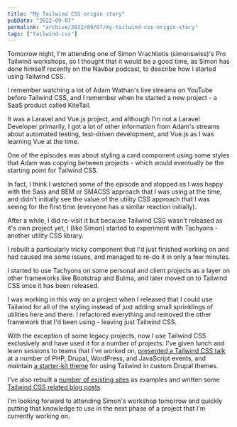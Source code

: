 ```yaml
---
title: "My Tailwind CSS origin story"
pubDate: "2022-09-07"
permalink: "archive/2022/09/07/my-tailwind-css-origin-story"
tags: ["tailwind-css"]
---
```


Tomorrow night, I'm attending one of Simon Vrachliotis (simonswiss)'s Pro Tailwind workshops, so I thought that it would be a good time, as Simon has done himself recently on the Navbar podcast, to describe how I started using Tailwind CSS.

I remember watching a lot of Adam Wathan's live streams on YouTube before Tailwind CSS, and I remember when he started a new project - a SaaS product called KiteTail.

It was a Laravel and Vue.js project, and although I'm not a Laravel Developer primarily, I got a lot of other information from Adam's streams about automated testing, test-driven development, and Vue.js as I was learning Vue at the time.

One of the episodes was about styling a card component using some styles that Adam was copying between projects - which would eventually be the starting point for Tailwind CSS.

In fact, I think I watched some of the episode and stopped as I was happy with the Sass and BEM or SMACSS approach that I was using at the time, and didn't initially see the value of the utility CSS approach that I was seeing for the first time (everyone has a similar reaction initially).

After a while, I did re-visit it but because Tailwind CSS wasn't released as it's own project yet, I (like Simon) started to experiment with Tachyons - another utility CSS library.

I rebuilt a particularly tricky component that I'd just finished working on and had caused me some issues, and managed to re-do it in only a few minutes.

I started to use Tachyons on some personal and client projects as a layer on other frameworks like Bootstrap and Bulma, and later moved on to Tailwind CSS once it has been released.

I was working in this way on a project when I released that I could use Tailwind for all of the styling instead of just adding small sprinklings of utilities here and there. I refactored everything and removed the other framework that I'd been using - leaving just Tailwind CSS.

With the exception of some legacy projects, now I use Tailwind CSS exclusively and have used it for a number of projects. I've given lunch and learn sessions to teams that I've worked on, [presented a Tailwind CSS talk]({{site.url}}/talks/taking-flight-tailwind-css) at a number of PHP, Drupal, WordPress, and JavaScript events, and maintain [a starter-kit theme](https://www.drupal.org/project/tailwindcss) for using Tailwind in custom Drupal themes.

I've also rebuilt a [number of existing sites]({{site.url}}/blog/uis-ive-rebuilt-tailwind-css) as examples and written some [Tailwind CSS related blog posts]({{site.url}}/blog/tags/tailwind-css).

I'm looking forward to attending Simon's workshop tomorrow and quickly putting that knowledge to use in the next phase of a project that I'm currently working on.
